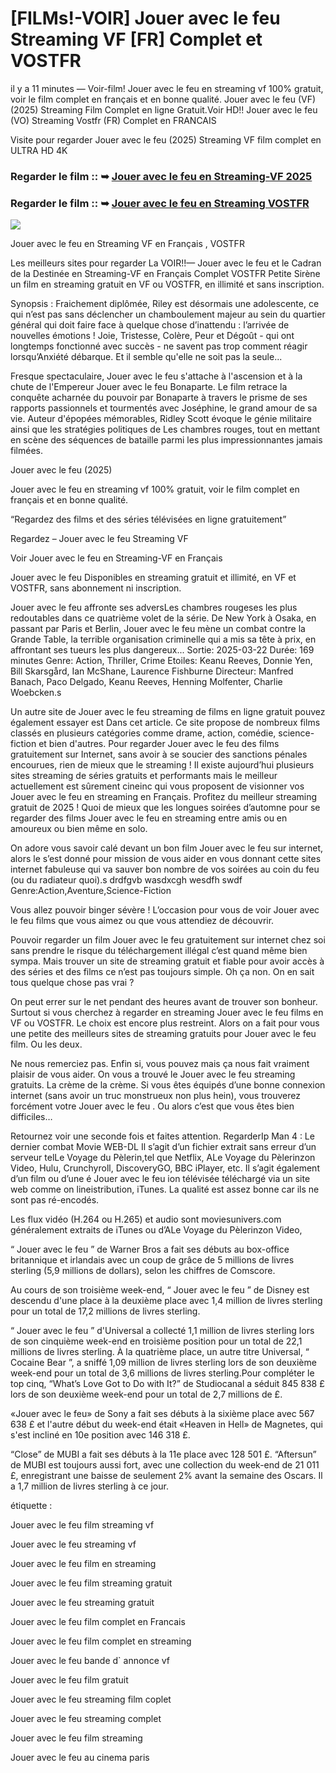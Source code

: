 # [FILMs!-VOIR] Jouer avec le feu Streaming VF [FR] Complet et VOSTFR

il y a 11 minutes — Voir-film! Jouer avec le feu en streaming vf 100% gratuit, voir le film complet en français et en bonne qualité. Jouer avec le feu (VF) (2025) Streaming Film Complet en ligne Gratuit.Voir HD!! Jouer avec le feu (VO) Streaming Vostfr (FR) Complet en FRANCAIS

Visite pour regarder Jouer avec le feu (2025) Streaming VF film complet en ULTRA HD 4K

### Regarder le film :: ➥ [Jouer avec le feu en Streaming-VF 2025](https://t.co/fuklV5OCc8)

### Regarder le film :: ➥ [Jouer avec le feu en Streaming VOSTFR](https://t.co/fuklV5OCc8)

<p dir="auto"><a href="https://t.co/fuklV5OCc8" title="PLAYNOW" rel="nofollow"><img src="https://i.imgur.com/jhNGoEt.gif" style="max-width: 100%;"></a></p>

Jouer avec le feu en Streaming VF en Français , VOSTFR

Les meilleurs sites pour regarder La VOIR!!— Jouer avec le feu et le Cadran de la Destinée en Streaming-VF en Français Complet VOSTFR Petite Sirène un film en streaming gratuit en VF ou VOSTFR, en illimité et sans inscription.

Synopsis : Fraichement diplômée, Riley est désormais une adolescente, ce qui n’est pas sans déclencher un chamboulement majeur au sein du quartier général qui doit faire face à quelque chose d’inattendu : l’arrivée de nouvelles émotions ! Joie, Tristesse, Colère, Peur et Dégoût - qui ont longtemps fonctionné avec succès - ne savent pas trop comment réagir lorsqu’Anxiété débarque. Et il semble qu'elle ne soit pas la seule...

Fresque spectaculaire, Jouer avec le feu s'attache à l'ascension et à la chute de l'Empereur Jouer avec le feu Bonaparte. Le film retrace la conquête acharnée du pouvoir par Bonaparte à travers le prisme de ses rapports passionnels et tourmentés avec Joséphine, le grand amour de sa vie. Auteur d'épopées mémorables, Ridley Scott évoque le génie militaire ainsi que les stratégies politiques de Les chambres rouges, tout en mettant en scène des séquences de bataille parmi les plus impressionnantes jamais filmées.

Jouer avec le feu (2025)

Jouer avec le feu en streaming vf 100% gratuit, voir le film complet en français et en bonne qualité.

“Regardez des films et des séries télévisées en ligne gratuitement”

Regardez – Jouer avec le feu Streaming VF

Voir Jouer avec le feu en Streaming-VF en Français

Jouer avec le feu Disponibles en streaming gratuit et illimité, en VF et VOSTFR, sans abonnement ni inscription.

Jouer avec le feu affronte ses adversLes chambres rougeses les plus redoutables dans ce quatrième volet de la série. De New York à Osaka, en passant par Paris et Berlin, Jouer avec le feu mène un combat contre la Grande Table, la terrible organisation criminelle qui a mis sa tête à prix, en affrontant ses tueurs les plus dangereux... Sortie: 2025-03-22 Durée: 169 minutes Genre: Action, Thriller, Crime Etoiles: Keanu Reeves, Donnie Yen, Bill Skarsgård, Ian McShane, Laurence Fishburne Directeur: Manfred Banach, Paco Delgado, Keanu Reeves, Henning Molfenter, Charlie Woebcken.s

Un autre site de Jouer avec le feu streaming de films en ligne gratuit pouvez également essayer est Dans cet article. Ce site propose de nombreux films classés en plusieurs catégories comme drame, action, comédie, science-fiction et bien d'autres. Pour regarder Jouer avec le feu des films gratuitement sur Internet, sans avoir à se soucier des sanctions pénales encourues, rien de mieux que le streaming ! Il existe aujourd’hui plusieurs sites streaming de séries gratuits et performants mais le meilleur actuellement est sûrement cineinc qui vous proposent de visionner vos Jouer avec le feu en streaming en Français. Profitez du meilleur streaming gratuit de 2025 ! Quoi de mieux que les longues soirées d’automne pour se regarder des films Jouer avec le feu en streaming entre amis ou en amoureux ou bien même en solo.

On adore vous savoir calé devant un bon film Jouer avec le feu sur internet, alors le s’est donné pour mission de vous aider en vous donnant cette sites internet fabuleuse qui va sauver bon nombre de vos soirées au coin du feu (ou du radiateur quoi).s drdfgvb wasdxcgh wesdfh swdf Genre:Action,Aventure,Science-Fiction

Vous allez pouvoir binger sévère ! L’occasion pour vous de voir Jouer avec le feu films que vous aimez ou que vous attendiez de découvrir.

Pouvoir regarder un film Jouer avec le feu gratuitement sur internet chez soi sans prendre le risque du téléchargement illégal c’est quand même bien sympa. Mais trouver un site de streaming gratuit et fiable pour avoir accès à des séries et des films ce n’est pas toujours simple. Oh ça non. On en sait tous quelque chose pas vrai ?

On peut errer sur le net pendant des heures avant de trouver son bonheur. Surtout si vous cherchez à regarder en streaming Jouer avec le feu films en VF ou VOSTFR. Le choix est encore plus restreint. Alors on a fait pour vous une petite des meilleurs sites de streaming gratuits pour Jouer avec le feu film. Ou les deux.

Ne nous remerciez pas. Enfin si, vous pouvez mais ça nous fait vraiment plaisir de vous aider. On vous a trouvé le Jouer avec le feu streaming gratuits. La crème de la crème. Si vous êtes équipés d’une bonne connexion internet (sans avoir un truc monstrueux non plus hein), vous trouverez forcément votre Jouer avec le feu . Ou alors c’est que vous êtes bien difficiles…

Retournez voir une seconde fois et faites attention. RegarderIp Man 4 : Le dernier combat Movie WEB-DL Il s’agit d’un fichier extrait sans erreur d’un serveur telLe Voyage du Pèlerin,tel que Netflix, ALe Voyage du Pèlerinzon Video, Hulu, Crunchyroll, DiscoveryGO, BBC iPlayer, etc. Il s’agit également d’un film ou d’une é Jouer avec le feu ion télévisée téléchargé via un site web comme on lineistribution, iTunes. La qualité est assez bonne car ils ne sont pas ré-encodés.

Les flux vidéo (H.264 ou H.265) et audio sont moviesunivers.com généralement extraits de iTunes ou d’ALe Voyage du Pèlerinzon Video,

“ Jouer avec le feu ” de Warner Bros a fait ses débuts au box-office britannique et irlandais avec un coup de grâce de 5 millions de livres sterling (5,9 millions de dollars), selon les chiffres de Comscore.

Au cours de son troisième week-end, “ Jouer avec le feu ” de Disney est descendu d'une place à la deuxième place avec 1,4 million de livres sterling pour un total de 17,2 millions de livres sterling.

“ Jouer avec le feu ” d'Universal a collecté 1,1 million de livres sterling lors de son cinquième week-end en troisième position pour un total de 22,1 millions de livres sterling. À la quatrième place, un autre titre Universal, “ Cocaine Bear ”, a sniffé 1,09 million de livres sterling lors de son deuxième week-end pour un total de 3,6 millions de livres sterling.Pour compléter le top cinq, “What’s Love Got to Do with It?” de Studiocanal a séduit 845 838 £ lors de son deuxième week-end pour un total de 2,7 millions de £.

«Jouer avec le feu» de Sony a fait ses débuts à la sixième place avec 567 638 £ et l'autre début du week-end était «Heaven in Hell» de Magnetes, qui s'est incliné en 10e position avec 146 318 £.

“Close” de MUBI a fait ses débuts à la 11e place avec 128 501 £. “Aftersun” de MUBI est toujours aussi fort, avec une collection du week-end de 21 011 £, enregistrant une baisse de seulement 2% avant la semaine des Oscars. Il a 1,7 million de livres sterling à ce jour.

étiquette :

Jouer avec le feu film streaming vf

Jouer avec le feu streaming vf

Jouer avec le feu film en streaming

Jouer avec le feu film streaming gratuit

Jouer avec le feu streaming gratuit

Jouer avec le feu film complet en Francais

Jouer avec le feu film complet en streaming

Jouer avec le feu bande d` annonce vf

Jouer avec le feu film gratuit

Jouer avec le feu streaming film coplet

Jouer avec le feu streaming complet

Jouer avec le feu film streaming

Jouer avec le feu au cinema paris
